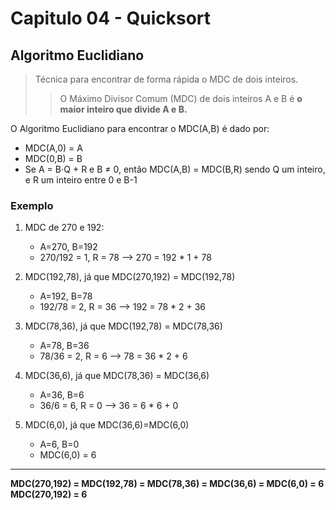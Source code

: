 
# Capitulo 04 - Quicksort

## Algoritmo Euclidiano

> Técnica para encontrar de forma rápida o MDC de dois inteiros. 
>
>> O Máximo Divisor Comum (MDC) de dois inteiros A e B é **o maior inteiro que divide A e B.**

O Algoritmo Euclidiano para encontrar o MDC(A,B) é dado por:
- MDC(A,0) = A
- MDC(0,B) = B
- Se A = B⋅Q + R e B ≠ 0, então MDC(A,B) = MDC(B,R) sendo Q um inteiro, e R um inteiro entre 0 e B-1

### Exemplo

1. MDC de 270 e 192: 
    - A=270, B=192
    - 270/192 = 1, R = 78 --> 270 = 192 * 1 + 78

2. MDC(192,78), já que MDC(270,192) = MDC(192,78)
    - A=192, B=78
    - 192/78 = 2, R = 36 --> 192 = 78 * 2 + 36

3. MDC(78,36), já que MDC(192,78) = MDC(78,36)
    - A=78, B=36
    - 78/36 = 2, R = 6 --> 78 = 36 * 2 + 6

4. MDC(36,6), já que MDC(78,36) = MDC(36,6)
    - A=36, B=6
    - 36/6 = 6, R = 0 --> 36 = 6 * 6 + 0

5. MDC(6,0), já que MDC(36,6)=MDC(6,0)
    - A=6, B=0
    - MDC(6,0) = 6

---

**MDC(270,192) = MDC(192,78) = MDC(78,36) = MDC(36,6) = MDC(6,0) = 6
MDC(270,192) = 6**


